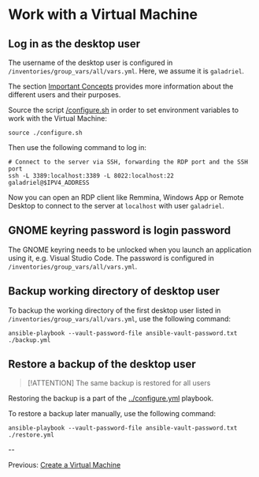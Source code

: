 # Work with a Virtual Machine

## Log in as the desktop user

The username of the desktop user is configured in `/inventories/group_vars/all/vars.yml`. Here, we assume it is `galadriel`.

The section [Important Concepts](./important-concepts.md) provides more information about the different users and their purposes.

Source the script [/configure.sh](../configure.sh) in order to set environment variables to work with the Virtual Machine:

```shell
source ./configure.sh
```

Then use the following command to log in:

```shell
# Connect to the server via SSH, forwarding the RDP port and the SSH port
ssh -L 3389:localhost:3389 -L 8022:localhost:22 galadriel@$IPV4_ADDRESS
```

Now you can open an RDP client like Remmina, Windows App or Remote Desktop to connect to the server at `localhost` with user `galadriel`.

## GNOME keyring password is login password

The GNOME keyring needs to be unlocked when you launch an application using it, e.g. Visual Studio Code. The password is configured in `/inventories/group_vars/all/vars.yml`.

## Backup working directory of desktop user

To backup the working directory of the first desktop user listed in `/inventories/group_vars/all/vars.yml`, use the following command:

```shell
ansible-playbook --vault-password-file ansible-vault-password.txt ./backup.yml
```

## Restore a backup of the desktop user

> [!ATTENTION]
> The same backup is restored for all users

Restoring the backup is a part of the [../configure.yml](../configure.yml) playbook.

To restore a backup later manually, use the following command:

```shell
ansible-playbook --vault-password-file ansible-vault-password.txt ./restore.yml
```

--

Previous: [Create a Virtual Machine](./create-vm.md)
